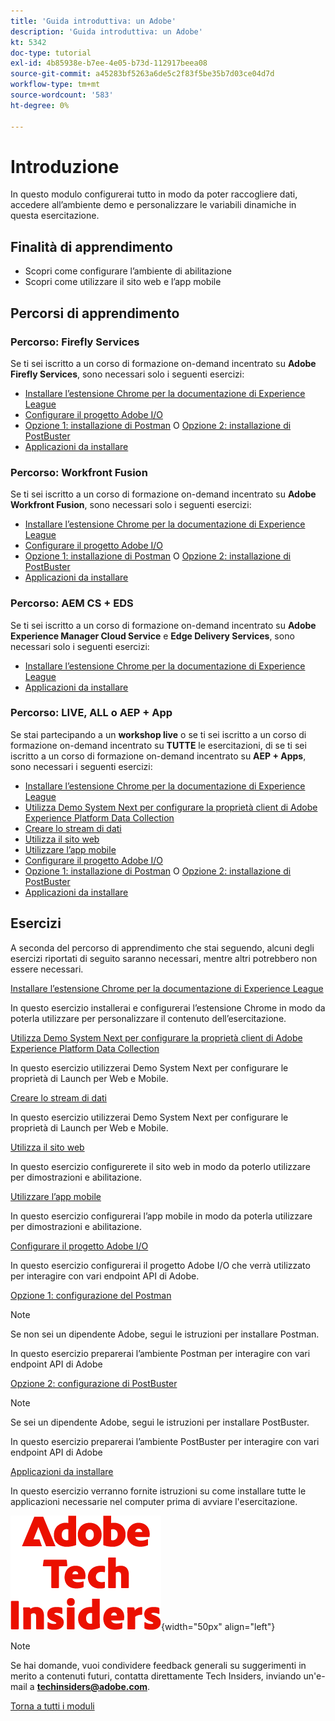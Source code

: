 ```yaml
---
title: 'Guida introduttiva: un Adobe'
description: 'Guida introduttiva: un Adobe'
kt: 5342
doc-type: tutorial
exl-id: 4b85938e-b7ee-4e05-b73d-112917beea08
source-git-commit: a45283bf5263a6de5c2f83f5be35b7d03ce04d7d
workflow-type: tm+mt
source-wordcount: '583'
ht-degree: 0%

---
```


# Introduzione

In questo modulo configurerai tutto in modo da poter raccogliere dati, accedere all’ambiente demo e personalizzare le variabili dinamiche in questa esercitazione.

## Finalità di apprendimento

- Scopri come configurare l’ambiente di abilitazione
- Scopri come utilizzare il sito web e l’app mobile

## Percorsi di apprendimento

### Percorso: Firefly Services

Se ti sei iscritto a un corso di formazione on-demand incentrato su **Adobe Firefly Services**, sono necessari solo i seguenti esercizi:

- [Installare l’estensione Chrome per la documentazione di Experience League](./ex1.md)
- [Configurare il progetto Adobe I/O](./ex6.md)
- [Opzione 1: installazione di Postman](./ex7.md) O [Opzione 2: installazione di PostBuster](./ex8.md)
- [Applicazioni da installare](./ex9.md)

### Percorso: Workfront Fusion

Se ti sei iscritto a un corso di formazione on-demand incentrato su **Adobe Workfront Fusion**, sono necessari solo i seguenti esercizi:

- [Installare l’estensione Chrome per la documentazione di Experience League](./ex1.md)
- [Configurare il progetto Adobe I/O](./ex6.md)
- [Opzione 1: installazione di Postman](./ex7.md) O [Opzione 2: installazione di PostBuster](./ex8.md)
- [Applicazioni da installare](./ex9.md)

### Percorso: AEM CS + EDS

Se ti sei iscritto a un corso di formazione on-demand incentrato su **Adobe Experience Manager Cloud Service** e **Edge Delivery Services**, sono necessari solo i seguenti esercizi:

- [Installare l’estensione Chrome per la documentazione di Experience League](./ex1.md)
- [Applicazioni da installare](./ex9.md)

### Percorso: LIVE, ALL o AEP + App

Se stai partecipando a un **workshop live** o se ti sei iscritto a un corso di formazione on-demand incentrato su **TUTTE** le esercitazioni, di se ti sei iscritto a un corso di formazione on-demand incentrato su **AEP + Apps**, sono necessari i seguenti esercizi:

- [Installare l’estensione Chrome per la documentazione di Experience League](./ex1.md)
- [Utilizza Demo System Next per configurare la proprietà client di Adobe Experience Platform Data Collection](./ex2.md)
- [Creare lo stream di dati](./ex3.md)
- [Utilizza il sito web](./ex4.md)
- [Utilizzare l’app mobile](./ex5.md)
- [Configurare il progetto Adobe I/O](./ex6.md)
- [Opzione 1: installazione di Postman](./ex7.md) O [Opzione 2: installazione di PostBuster](./ex8.md)
- [Applicazioni da installare](./ex9.md)

## Esercizi

A seconda del percorso di apprendimento che stai seguendo, alcuni degli esercizi riportati di seguito saranno necessari, mentre altri potrebbero non essere necessari.

[Installare l’estensione Chrome per la documentazione di Experience League](./ex1.md)

In questo esercizio installerai e configurerai l’estensione Chrome in modo da poterla utilizzare per personalizzare il contenuto dell’esercitazione.

[Utilizza Demo System Next per configurare la proprietà client di Adobe Experience Platform Data Collection](./ex2.md)

In questo esercizio utilizzerai Demo System Next per configurare le proprietà di Launch per Web e Mobile.

[Creare lo stream di dati](./ex3.md)

In questo esercizio utilizzerai Demo System Next per configurare le proprietà di Launch per Web e Mobile.

[Utilizza il sito web](./ex4.md)

In questo esercizio configurerete il sito web in modo da poterlo utilizzare per dimostrazioni e abilitazione.

[Utilizzare l’app mobile](./ex5.md)

In questo esercizio configurerai l’app mobile in modo da poterla utilizzare per dimostrazioni e abilitazione.

[Configurare il progetto Adobe I/O](./ex6.md)

In questo esercizio configurerai il progetto Adobe I/O che verrà utilizzato per interagire con vari endpoint API di Adobe.

[Opzione 1: configurazione del Postman](./ex7.md)

>[!NOTE]
>
>Se non sei un dipendente Adobe, segui le istruzioni per installare Postman.

In questo esercizio preparerai l’ambiente Postman per interagire con vari endpoint API di Adobe

[Opzione 2: configurazione di PostBuster](./ex8.md)

>[!NOTE]
>
>Se sei un dipendente Adobe, segui le istruzioni per installare PostBuster.

In questo esercizio preparerai l’ambiente PostBuster per interagire con vari endpoint API di Adobe

[Applicazioni da installare](./ex9.md)

In questo esercizio verranno fornite istruzioni su come installare tutte le applicazioni necessarie nel computer prima di avviare l&#39;esercitazione.

![Informazioni tecniche](./../../../assets/images/techinsiders.png){width="50px" align="left"}

>[!NOTE]
>
>Se hai domande, vuoi condividere feedback generali su suggerimenti in merito a contenuti futuri, contatta direttamente Tech Insiders, inviando un&#39;e-mail a **techinsiders@adobe.com**.

[Torna a tutti i moduli](../../../overview.md)

